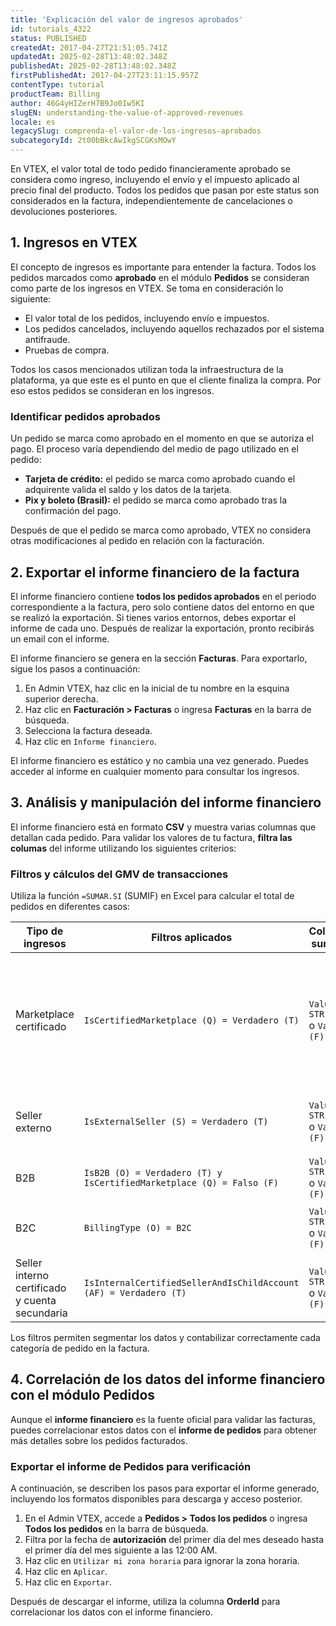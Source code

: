 ```yaml
---
title: 'Explicación del valor de ingresos aprobados'
id: tutorials_4322
status: PUBLISHED
createdAt: 2017-04-27T21:51:05.741Z
updatedAt: 2025-02-28T13:48:02.348Z
publishedAt: 2025-02-28T13:48:02.348Z
firstPublishedAt: 2017-04-27T23:11:15.957Z
contentType: tutorial
productTeam: Billing
author: 46G4yHIZerH7B9Jo0Iw5KI
slugEN: understanding-the-value-of-approved-revenues
locale: es
legacySlug: comprenda-el-valor-de-los-ingresos-aprobados
subcategoryId: 2t00bBkcAwIkgSCGKsMOwY
---
```


En VTEX, el valor total de todo pedido financieramente aprobado se considera como ingreso, incluyendo el envío y el impuesto aplicado al precio final del producto. Todos los pedidos que pasan por este status son considerados en la factura, independientemente de cancelaciones o devoluciones posteriores.

## 1. Ingresos en VTEX
El concepto de ingresos es importante para entender la factura. Todos los pedidos marcados como **aprobado** en el módulo **Pedidos** se consideran como parte de los ingresos en VTEX. Se toma en consideración lo siguiente:

- El valor total de los pedidos, incluyendo envío e impuestos.
- Los pedidos cancelados, incluyendo aquellos rechazados por el sistema antifraude.
- Pruebas de compra.

Todos los casos mencionados utilizan toda la infraestructura de la plataforma, ya que este es el punto en que el cliente finaliza la compra. Por eso estos pedidos se consideran en los ingresos.

### Identificar pedidos aprobados
Un pedido se marca como aprobado en el momento en que se autoriza el pago. El proceso varía dependiendo del medio de pago utilizado en el pedido:

- **Tarjeta de crédito:** el pedido se marca como aprobado cuando el adquirente valida el saldo y los datos de la tarjeta.
- **Pix y boleto (Brasil):** el pedido se marca como aprobado tras la confirmación del pago.

Después de que el pedido se marca como aprobado, VTEX no considera otras modificaciones al pedido en relación con la facturación.

## 2. Exportar el informe financiero de la factura
El informe financiero contiene **todos los pedidos aprobados** en el periodo correspondiente a la factura, pero solo contiene datos del entorno en que se realizó la exportación. Si tienes varios entornos, debes exportar el informe de cada uno. Después de realizar la exportación, pronto recibirás un email con el informe.

El informe financiero se genera en la sección **Facturas**. Para exportarlo, sigue los pasos a continuación:

1. En Admin VTEX, haz clic en la inicial de tu nombre en la esquina superior derecha.
2. Haz clic en **Facturación > Facturas** o ingresa **Facturas** en la barra de búsqueda.
3. Selecciona la factura deseada.
4. Haz clic en `Informe financiero`.

<div class = "alert alert-info">
El informe financiero es estático y no cambia una vez generado. Puedes acceder al informe en cualquier momento para consultar los ingresos.
</div>

## 3. Análisis y manipulación del informe financiero
El informe financiero está en formato **CSV** y muestra varias columnas que detallan cada pedido. Para validar los valores de tu factura, **filtra las columas** del informe utilizando los siguientes criterios:

### Filtros y cálculos del GMV de transacciones
Utiliza la función `=SUMAR.SI` (SUMIF) en Excel para calcular el total de pedidos en diferentes casos:

| **Tipo de ingresos**                           | **Filtros aplicados**                                                | **Columna sumada**                | **Descripción**                                                                                                    |
|------------------------------------------------|----------------------------------------------------------------------|-----------------------------------|--------------------------------------------------------------------------------------------------------------------|
| Marketplace certificado                        | `IsCertifiedMarketplace (Q) = Verdadero (T)`                         | `Value STR (G)` o `Value (F)`     | `Value STR` contiene el valor de cada pedido en formato 00,00 y `Value (F)` contiene los valores en formato 00.00. |
| Seller externo<br>                             | `IsExternalSeller (S) = Verdadero (T)`                               | `Value STR (G)` o `Value (F)`     | `G` y `F` indican la columna utilizada para la suma.                                                               |
| B2B                                            | `IsB2B (O) = Verdadero (T) y IsCertifiedMarketplace (Q) = Falso (F)` | `Value STR (G)` o `Value (F)`     | `O` y `Q` son columnas del informe.                                                                                |
| B2C                                            | `BillingType (O) = B2C`                                              | `Value STR (G)` o `Value (F)`<br> | Los filtros se aplican por columna.                                                                                |
| Seller interno certificado y cuenta secundaria | `IsInternalCertifiedSellerAndIsChildAccount (AF) = Verdadero (T)`    | `Value STR (G)` o `Value (F)`     | `T` y `F` son valores booleanos (True o False).                                                                    |

Los filtros permiten segmentar los datos y contabilizar correctamente cada categoría de pedido en la factura.

## 4. Correlación de los datos del informe financiero con el módulo Pedidos
Aunque el **informe financiero** es la fuente oficial para validar las facturas, puedes correlacionar estos datos con el **informe de pedidos** para obtener más detalles sobre los pedidos facturados.

### Exportar el informe de Pedidos para verificación
A continuación, se describen los pasos para exportar el informe generado, incluyendo los formatos disponibles para descarga y acceso posterior.

1. En el Admin VTEX, accede a **Pedidos > Todos los pedidos** o ingresa **Todos los pedidos** en la barra de búsqueda.
2. Filtra por la fecha de **autorización** del primer día del mes deseado hasta el primer día del mes siguiente a las 12:00 AM.
3. Haz clic en `Utilizar mi zona horaria` para ignorar la zona horaria.
4. Haz clic en `Aplicar`. 
5. Haz clic en `Exportar`.

Después de descargar el informe, utiliza la columna **OrderId** para correlacionar los datos con el informe financiero.

